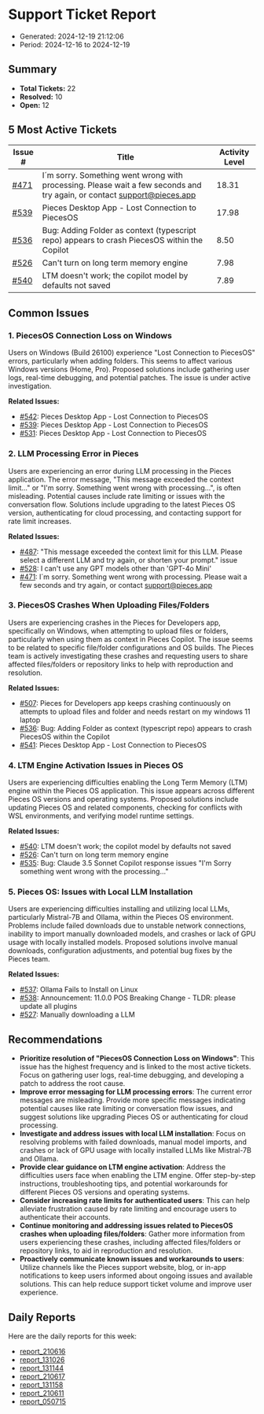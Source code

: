 # Support Ticket Report
- Generated: 2024-12-19 21:12:06
- Period: 2024-12-16 to 2024-12-19

## Summary
- **Total Tickets:** 22
- **Resolved:** 10
- **Open:** 12

## 5 Most Active Tickets
| Issue # | Title | Activity Level |
|---------|-------|----------------|
| [#471](https://github.com/pieces-app/support/issues/471) | I´m sorry. Something went wrong with processing. Please wait a few seconds and try again, or contact support@pieces.app | 18.31 |
| [#539](https://github.com/pieces-app/support/issues/539) | Pieces Desktop App - Lost Connection to PiecesOS | 17.98 |
| [#536](https://github.com/pieces-app/support/issues/536) | Bug: Adding Folder as context (typescript repo) appears to crash PiecesOS within the Copilot | 8.50 |
| [#526](https://github.com/pieces-app/support/issues/526) | Can't turn on long term memory engine | 7.98 |
| [#540](https://github.com/pieces-app/support/issues/540) | LTM doesn't work; the copilot model by defaults not saved | 7.89 |

## Common Issues
### 1. PiecesOS Connection Loss on Windows
Users on Windows (Build 26100) experience "Lost Connection to PiecesOS" errors, particularly when adding folders. This seems to affect various Windows versions (Home, Pro). Proposed solutions include gathering user logs, real-time debugging, and potential patches. The issue is under active investigation.

**Related Issues:**
- [#542](https://github.com/pieces-app/support/issues/542): Pieces Desktop App - Lost Connection to PiecesOS
- [#539](https://github.com/pieces-app/support/issues/539): Pieces Desktop App - Lost Connection to PiecesOS
- [#531](https://github.com/pieces-app/support/issues/531): Pieces Desktop App - Lost Connection to PiecesOS

### 2. LLM Processing Error in Pieces
Users are experiencing an error during LLM processing in the Pieces application. The error message, "This message exceeded the context limit..." or "I'm sorry. Something went wrong with processing...", is often misleading.  Potential causes include rate limiting or issues with the conversation flow. Solutions include upgrading to the latest Pieces OS version, authenticating for cloud processing, and contacting support for rate limit increases.

**Related Issues:**
- [#487](https://github.com/pieces-app/support/issues/487): "This message exceeded the context limit for this LLM. Please select a different LLM and try again, or shorten your prompt." issue
- [#528](https://github.com/pieces-app/support/issues/528): I can't use any GPT models other than 'GPT-4o Mini'
- [#471](https://github.com/pieces-app/support/issues/471): I´m sorry. Something went wrong with processing. Please wait a few seconds and try again, or contact support@pieces.app

### 3. PiecesOS Crashes When Uploading Files/Folders
Users are experiencing crashes in the Pieces for Developers app, specifically on Windows, when attempting to upload files or folders, particularly when using them as context in Pieces Copilot. The issue seems to be related to specific file/folder configurations and OS builds.  The Pieces team is actively investigating these crashes and requesting users to share affected files/folders or repository links to help with reproduction and resolution.

**Related Issues:**
- [#507](https://github.com/pieces-app/support/issues/507): Pieces for Developers app keeps crashing continuously on attempts to upload files and folder and needs restart on my windows 11 laptop
- [#536](https://github.com/pieces-app/support/issues/536): Bug: Adding Folder as context (typescript repo) appears to crash PiecesOS within the Copilot
- [#541](https://github.com/pieces-app/support/issues/541): Pieces Desktop App - Lost Connection to PiecesOS

### 4. LTM Engine Activation Issues in Pieces OS
Users are experiencing difficulties enabling the Long Term Memory (LTM) engine within the Pieces OS application. This issue appears across different Pieces OS versions and operating systems. Proposed solutions include updating Pieces OS and related components, checking for conflicts with WSL environments, and verifying model runtime settings.

**Related Issues:**
- [#540](https://github.com/pieces-app/support/issues/540): LTM doesn't work; the copilot model by defaults not saved
- [#526](https://github.com/pieces-app/support/issues/526): Can't turn on long term memory engine
- [#535](https://github.com/pieces-app/support/issues/535): Bug: Claude 3.5 Sonnet Copilot response issues "I'm Sorry something went wrong with the processing..."

### 5. Pieces OS: Issues with Local LLM Installation
Users are experiencing difficulties installing and utilizing local LLMs, particularly Mistral-7B and Ollama, within the Pieces OS environment. Problems include failed downloads due to unstable network connections, inability to import manually downloaded models, and crashes or lack of GPU usage with locally installed models. Proposed solutions involve manual downloads, configuration adjustments, and potential bug fixes by the Pieces team.

**Related Issues:**
- [#537](https://github.com/pieces-app/support/issues/537): Ollama Fails to Install on Linux
- [#538](https://github.com/pieces-app/support/issues/538): Announcement: 11.0.0 POS Breaking Change - TLDR: please update all plugins
- [#527](https://github.com/pieces-app/support/issues/527): Manually downloading a LLM


## Recommendations
- **Prioritize resolution of "PiecesOS Connection Loss on Windows"**: This issue has the highest frequency and is linked to the most active tickets. Focus on gathering user logs, real-time debugging, and developing a patch to address the root cause.
- **Improve error messaging for LLM processing errors**: The current error messages are misleading. Provide more specific messages indicating potential causes like rate limiting or conversation flow issues, and suggest solutions like upgrading Pieces OS or authenticating for cloud processing.
- **Investigate and address issues with local LLM installation**: Focus on resolving problems with failed downloads, manual model imports, and crashes or lack of GPU usage with locally installed LLMs like Mistral-7B and Ollama.
- **Provide clear guidance on LTM engine activation**:  Address the difficulties users face when enabling the LTM engine. Offer step-by-step instructions, troubleshooting tips, and potential workarounds for different Pieces OS versions and operating systems.
- **Consider increasing rate limits for authenticated users**: This can help alleviate frustration caused by rate limiting and encourage users to authenticate their accounts.
- **Continue monitoring and addressing issues related to PiecesOS crashes when uploading files/folders**: Gather more information from users experiencing these crashes, including affected files/folders or repository links, to aid in reproduction and resolution.
- **Proactively communicate known issues and workarounds to users**: Utilize channels like the Pieces support website, blog, or in-app notifications to keep users informed about ongoing issues and available solutions. This can help reduce support ticket volume and improve user experience.

## Daily Reports
Here are the daily reports for this week:

- [report_210616](daily/2024-12-17/report_210616.md)
- [report_131026](daily/2024-12-17/report_131026.md)
- [report_131144](daily/2024-12-18/report_131144.md)
- [report_210617](daily/2024-12-18/report_210617.md)
- [report_131158](daily/2024-12-19/report_131158.md)
- [report_210611](daily/2024-12-19/report_210611.md)
- [report_050715](daily/2024-12-19/report_050715.md)
